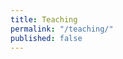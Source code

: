 ```yaml
---
title: Teaching
permalink: "/teaching/"
published: false
---
```


<!--- Research plays a central role in my teaching as students improve their analytical skills and master the tools of data analysis through hands-on experience. I have taught undergraduate courses on political violence and statistical methodology. While at UNC, I taught the graduate statistics lab for Advanced Topics in Political Data Science, where my work was recognized by the Political Science Department's Earle Wallace Award for Graduate Student Teaching. I also served as a teaching assistant for courses in international relations and American politics at UNC, in addition to the ICPSR Summer Program where I was a teaching assistant for a course on Bayesian modeling in the social sciences. You can view my teaching portfolio [here](/files/pdf/teaching/Portfolio.pdf).

You can find a selection of my teaching materials, including all of the labs from Advanced Topics in Political Data Science, [here](/teaching-materials).

## Washington University in St. Louis
- Pol Sci 3090: The Scientific Study of Civil War (Spring 2020)
    - [Syllabus](/files/pdf/teaching/PS 3090 Syllabus.pdf)
- Pol Sci 3171: International Conflict Management & Resolution (Fall 2019)
    - [Syllabus](/files/pdf/teaching/PS 3171 Syllabus.pdf)

## The University of North Carolina at Chapel Hill
- Poli 281: Quantitative Research in Political Science (Spring 2019)
    - [Syllabus](/files/pdf/teaching/POLI 281 Syllabus.pdf)
- Poli 891: Lab for Advanced Topics in Political Data Science (Fall 2017, Fall 2018)
    - [Syllabus](/files/pdf/teaching/POLI 891 Syllabus.pdf)

## ICPSR Summer Program
- Introduction to Applied Bayesian Modeling (Summer 2017)
    - [Syllabus](/files/pdf/teaching/bayes2017.pdf) --->
